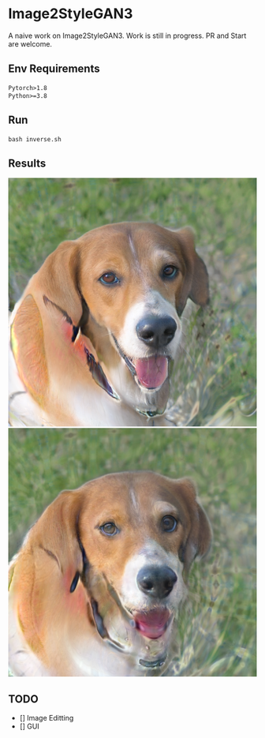 # Image2StyleGAN3

A naive work on Image2StyleGAN3. Work is still in progress. PR and Start are welcome.

## Env Requirements
```
Pytorch>1.8
Python>=3.8
```

## Run
```
bash inverse.sh
```

## Results
![Input](https://github.com/syguan96/Image2StyleGAN3/blob/main/assets/images/seed0003.png)
![MSE+LPIPS](https://github.com/syguan96/Image2StyleGAN3/blob/main/out/seed0003.png)

## TODO
- [] Image Editting
- [] GUI

